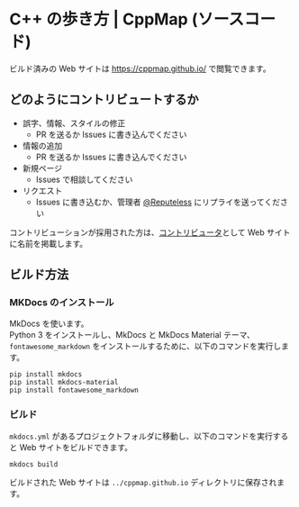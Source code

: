 # C++ の歩き方 | CppMap (ソースコード)

ビルド済みの Web サイトは https://cppmap.github.io/ で閲覧できます。

## どのようにコントリビュートするか

- 誤字、情報、スタイルの修正
    - PR を送るか Issues に書き込んでください 
- 情報の追加
    - PR を送るか Issues に書き込んでください 
- 新規ページ
    - Issues で相談してください
- リクエスト
    - Issues に書き込むか、管理者 [@Reputeless](https://twitter.com/Reputeless) にリプライを送ってください

コントリビューションが採用された方は、[コントリビュータ](https://cppmap.github.io/contribution/contributors/)として Web サイトに名前を掲載します。

## ビルド方法

### MKDocs のインストール

MkDocs を使います。  
Python 3 をインストールし、MkDocs と MkDocs Material テーマ、`fontawesome_markdown` をインストールするために、以下のコマンドを実行します。
```
pip install mkdocs
pip install mkdocs-material
pip install fontawesome_markdown
```

### ビルド

`mkdocs.yml` があるプロジェクトフォルダに移動し、以下のコマンドを実行すると Web サイトをビルドできます。
```
mkdocs build
```
ビルドされた Web サイトは `../cppmap.github.io` ディレクトリに保存されます。


